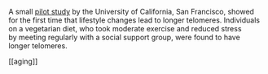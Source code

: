 A small [pilot study](http://www.thelancet.com/journals/lanonc/article/PIIS1470-2045%2813%2970366-8/fulltext) by the University of California, San Francisco, showed for the first time that lifestyle changes lead to longer telomeres. Individuals on a vegetarian diet, who took moderate exercise and reduced stress by meeting regularly with a social support group, were found to have longer telomeres.

[[aging]]